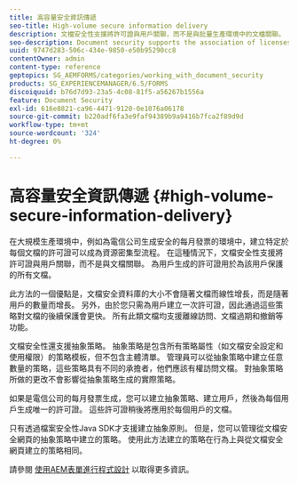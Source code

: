 ```yaml
---
title: 高容量安全資訊傳遞
seo-title: High-volume secure information delivery
description: 文檔安全性支援將許可證與用戶關聯，而不是與批量生產環境中的文檔關聯。
seo-description: Document security supports the association of licenses to users, rather than to the documents in mass production environments.
uuid: 9747d283-506c-434e-9850-e50b95290cc8
contentOwner: admin
content-type: reference
geptopics: SG_AEMFORMS/categories/working_with_document_security
products: SG_EXPERIENCEMANAGER/6.5/FORMS
discoiquuid: b76d7d93-23a5-4c08-81f5-a56267b1556a
feature: Document Security
exl-id: 616e8821-ca96-4471-9120-0e1076a06178
source-git-commit: b220adf6fa3e9faf94389b9a9416b7fca2f89d9d
workflow-type: tm+mt
source-wordcount: '324'
ht-degree: 0%

---
```


# 高容量安全資訊傳遞 {#high-volume-secure-information-delivery}

在大規模生產環境中，例如為電信公司生成安全的每月發票的環境中，建立特定於每個文檔的許可證可以成為資源密集型流程。 在這種情況下，文檔安全性支援將許可證與用戶關聯，而不是與文檔關聯。 為用戶生成的許可證用於為該用戶保護的所有文檔。

此方法的一個優點是，文檔安全資料庫的大小不會隨著文檔而線性增長，而是隨著用戶的數量而增長。 另外，由於您只需為用戶建立一次許可證，因此通過這些策略對文檔的後續保護會更快。 所有此類文檔均支援離線訪問、文檔過期和撤銷等功能。

文檔安全性還支援抽象策略。 抽象策略是包含所有策略屬性（如文檔安全設定和使用權限）的策略模板，但不包含主體清單。 管理員可以從抽象策略中建立任意數量的策略，這些策略具有不同的承擔者，他們應該有權訪問文檔。 對抽象策略所做的更改不會影響從抽象策略生成的實際策略。

如果是電信公司的每月發票生成，您可以建立抽象策略、建立用戶，然後為每個用戶生成唯一的許可證。 這些許可證稍後將應用於每個用戶的文檔。

只有透過檔案安全性Java SDK才支援建立抽象原則。 但是，您可以管理從文檔安全網頁的抽象策略中建立的策略。 使用此方法建立的策略在行為上與從文檔安全網頁建立的策略相同。

請參閱 [使用AEM表單進行程式設計](https://www.adobe.com/go/learn_aemforms_programming_63) 以取得更多資訊。
